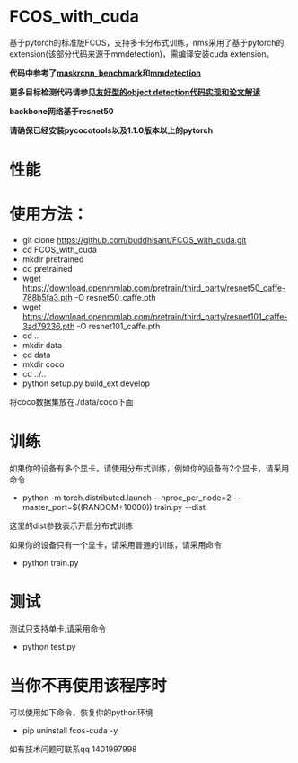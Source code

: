 # FCOS_with_cuda
基于pytorch的标准版FCOS，支持多卡分布式训练，nms采用了基于pytorch的extension(该部分代码来源于mmdetection)，需编译安装cuda extension。

**代码中参考了[maskrcnn_benchmark](https://github.com/facebookresearch/maskrcnn-benchmark)和[mmdetection](https://github.com/open-mmlab/mmdetection)**

**更多目标检测代码请参见[友好型的object detection代码实现和论文解读](https://blog.csdn.net/gongyi_yf/article/details/109660890)**

**backbone网络基于resnet50**

**请确保已经安装pycocotools以及1.1.0版本以上的pytorch**

# 性能

# 使用方法：
- git clone https://github.com/buddhisant/FCOS_with_cuda.git
- cd FCOS_with_cuda
- mkdir pretrained
- cd pretrained
- wget https://download.openmmlab.com/pretrain/third_party/resnet50_caffe-788b5fa3.pth -O resnet50_caffe.pth
- wget https://download.openmmlab.com/pretrain/third_party/resnet101_caffe-3ad79236.pth -O resnet101_caffe.pth
- cd ..
- mkdir data
- cd data
- mkdir coco
- cd ../..
- python setup.py build_ext develop

将coco数据集放在./data/coco下面

# 训练
如果你的设备有多个显卡，请使用分布式训练，例如你的设备有2个显卡，请采用命令
- python -m torch.distributed.launch --nproc_per_node=2 --master_port=$((RANDOM+10000)) train.py --dist

这里的dist参数表示开启分布式训练

如果你的设备只有一个显卡，请采用普通的训练，请采用命令
- python train.py

# 测试
测试只支持单卡,请采用命令
- python test.py

# 当你不再使用该程序时
可以使用如下命令，恢复你的python环境
- pip uninstall fcos-cuda -y

如有技术问题可联系qq 1401997998
